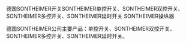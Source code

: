 德国SONTHEIMER开关SONTHEIMER单控开关、SONTHEIMER双控开关、SONTHEIMER多控开关、SONTHEIMER延时开关 SONTHEIMER操纵器

德国SONTHEIMER公司主要产品：单控开关、SONTHEIMER双控开关、SONTHEIMER多控开关、SONTHEIMER延时开关。